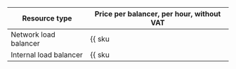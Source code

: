 | Resource type | Price per balancer, per hour, without VAT |
| ----- | ----- |
| Network load balancer | {{ sku|USD|nlb.balancer.active|string }} |
| Internal load balancer | {{ sku|USD|nlb.balancer.internal.active|string }} |